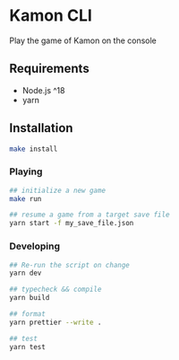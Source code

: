 # Kamon CLI

Play the game of Kamon on the console

## Requirements

- Node.js ^18
- yarn

## Installation

```sh
make install
```

### Playing

```sh
## initialize a new game
make run

## resume a game from a target save file
yarn start -f my_save_file.json
```

### Developing

```sh
## Re-run the script on change
yarn dev

## typecheck && compile
yarn build

## format
yarn prettier --write .

## test
yarn test
```
